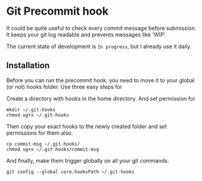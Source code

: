 # Git Precommit hook

It could be quite useful to check every commit message before submission. It keeps your git log readable and prevents messages like 'WIP'.

The current state of development is `In progress`, but I already use it daily.

## Installation

Before you can run the precommit hook, you need to move it to your global (or not) hooks folder. Use three easy steps for

Create a directory with hooks in the home directory. And set permission for

```
mkdir ~/.git-hooks
chmod ug+x ~/.git-hooks
```

Then copy your exact hooks to the newly created folder and set permissions for them also.

```
cp commit-msg ~/.git-hooks/
chmod ug+x ~/.git-hooks/commit-msg
```

And finally, make them trigger globally on all your git commands.

```
git config --global core.hooksPath ~/.git-hooks
```
